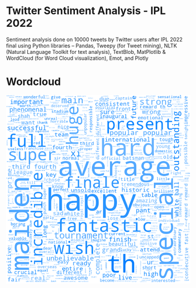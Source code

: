 # Twitter Sentiment Analysis - IPL 2022
Sentiment analysis done on 10000 tweets by Twitter users after IPL 2022 final using Python libraries – Pandas, Tweepy (for Tweet mining), NLTK (Natural Language Toolkit for text analysis), TextBlob, MatPlotlib & WordCloud (for Word Cloud visualization), Emot, and Plotly

# Wordcloud

![Alt text](./Docs/wordcloud.png?raw=true "Wordcloud")
